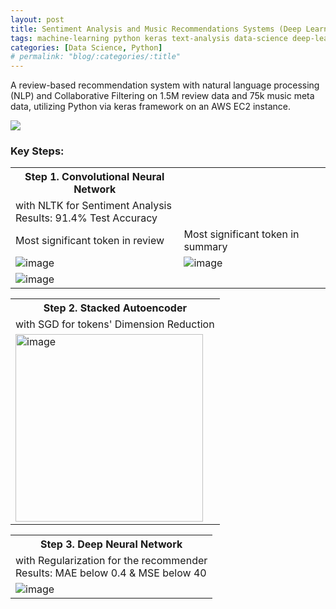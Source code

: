 ```yaml
---
layout: post
title: Sentiment Analysis and Music Recommendations Systems	(Deep Learning)
tags: machine-learning python keras text-analysis data-science deep-learning natural-language-processing
categories: [Data Science, Python]
# permalink: "blog/:categories/:title"
---
```

A review-based recommendation system with natural language processing (NLP) and Collaborative Filtering on 1.5M review data and 75k music meta data, utilizing Python via keras framework on an AWS EC2 instance.

[![](https://img.shields.io/badge/GitHub-100000?style=for-the-badge&logo=github&logoColor=white)](https://github.com/annetta-zheng/music-recommender "Click for Repo!")

### Key Steps:
<table class = "mur-tbl">
  <tr><th>Step 1. Convolutional Neural Network</th></tr>
  <tr>
    <td colspan="2"> 
      with NLTK for Sentiment Analysis<br>Results: 91.4% Test Accuracy
    </td>
  </tr>
  <tr>
    <td>Most significant token in review</td>
    <td>Most significant token in summary</td>
  </tr>
  <tr>
    <td>
      <img style="align:center" alt="image" src="https://user-images.githubusercontent.com/67286396/204599154-f5964ddd-9138-49c9-8e1b-fd5b70d0f30f.png">
    </td>
    <td>
      <img style="align:center" alt="image" src="https://user-images.githubusercontent.com/67286396/204599389-b72f1da1-b877-4eab-88c0-74d2500b6908.png">
    </td>
  </tr>
  <tr>
    <td colspan="2">
      <img style="align:center" alt="image" src="https://user-images.githubusercontent.com/67286396/204599514-0c6ab305-e115-403f-bf68-8135e06a339b.png">
    </td>
  </tr>
</table>

<table class = "mur-tbl">
  <tr><th>Step 2. Stacked Autoencoder</th></tr>
  <tr>
    <td> 
      with SGD for tokens' Dimension Reduction
    </td>
    </tr>
  <tr>
    <td>
      <img style="align:center" height=300px alt="image" src="https://user-images.githubusercontent.com/67286396/204599574-3ae71217-c4e7-40e4-a336-ee15429344c3.png">
    </td> 
  </tr>
</table>


<table class = "mur-tbl">
  <tr><th>Step 3. Deep Neural Network</th></tr>
  <tr>
    <td> 
      with Regularization for the recommender<br>
      Results: MAE below 0.4 & MSE below 40
    </td>
  </tr>
  <tr>
    <td>
      <img style="align:center" alt="image" src="https://user-images.githubusercontent.com/67286396/204600119-0ae46ce1-43fb-4221-9ae4-3b4507817285.png">
    </td>  
  </tr>
</table>  
  

